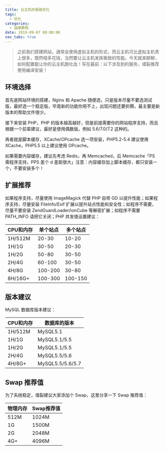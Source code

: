 ```yaml
---
title: 云主机的极致优化
tags:
  - 优化
categories:
  - 运维教程
date: 2019-09-07 00:00:00
nav_tabs: true
---
```


> 之前我们搭建网站，通常会使用虚拟主机的形式，而云主机可比虚拟主机贵上很多，既然咱多花钱，当然要让云主机发挥极致的性能。今天就来聊聊，如何配置能让你的云主机跑吐血！写在最前：以下涉及到的服务，墙裂推荐使用编译安装！

<!-- more -->

## 环境选择

首先是网站环境的搭建，Nginx 和 Apache 随便选，只是版本尽量不要选测试版，最好选一个稳定版，毕竟新的功能你用不上，出现问题还要折腾，最主要是新版本的帮助文件很少。

接下来安装 PHP，PHP 的版本越高越好，但是前提需要你的网站程序支持，而且根据一个前辈建议，最好是使用偶数版，例如 5.6/7.0/7.2 这种的。

再者就是脚本缓存，XCache/OPcache 选一项安装，PHP5.2-5.4 建议使用 XCache，PHP5.5 以上建议使用 OPcache。

如果需要内容缓存，建议先考虑 Redis，再 Memcached，后 Memcache「PS 需程序支持，PPS 差个 d 差距很大」注意：内容缓存加上脚本缓存，都只安装一个，不要安装多个！

## 扩展推荐

如果程序支持，尽量使用 ImageMagick 代替 PHP 自带 GD 以提升性能；如果程序支持，尽量安装 FileInfo/Exif 扩展以提升站点性能和安全性；如程序不需要，尽量不要安装 ZendGuardLoader/ionCube 等解密扩展；如程序不需要 PATH_INFO 请把它关闭；PHP 并发值设置建议：

| CPU和内存 | 单个站点 | 多个站点 |
| - | - | - |
| 1H/512M | 20-30 | 10-20 |
| 1H/1G | 30-50 | 20-30 |
| 1H/2G | 50-80 | 30-50 |
| 2H/4G | 60-100 | 30-50 |
| 4H/8G | 100-200 | 30-80 |
| 8H/16G+ | 100-300 | 100-150 |

## 版本建议

MySQL 数据库版本建议：

| CPU和内存 | 数据库的版本 |
| - | - |
| 1H/512M | MySQL5.1 |
| 1H/1G | MySQL5.1/5.5 |
| 1H/2G | MySQL5.1/5.5 |
| 2H/4G | MySQL5.5/5.6 |
| 4H/8G+ | MySQL5.5/5.6/5.7 |

## Swap 推荐值

为了系统稳定，墙裂建议大家添加个 Swap，这里分享一下 Swap 推荐值：

| 物理内存 | Swap推荐值 |
| - | - |
| 512M | 1024M |
| 1G | 1500M |
| 2G | 2048M |
| 4G+ | 4096M |
